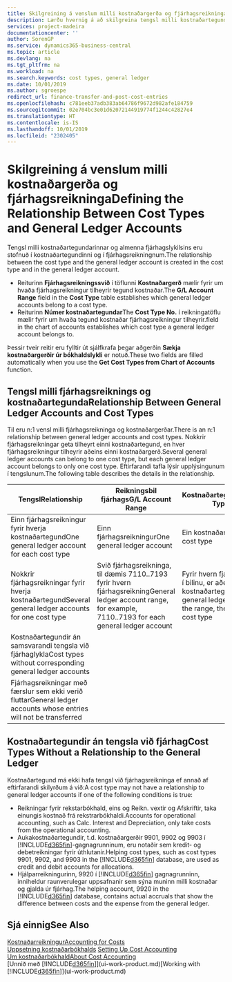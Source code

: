 ```yaml
---
title: Skilgreining á venslum milli kostnaðargerða og fjárhagsreikninga | Microsoft Docs
description: Lærðu hvernig á að skilgreina tengsl milli kostnaðartegundarinnar og fjárhagsreikningsins.
services: project-madeira
documentationcenter: ''
author: SorenGP
ms.service: dynamics365-business-central
ms.topic: article
ms.devlang: na
ms.tgt_pltfrm: na
ms.workload: na
ms.search.keywords: cost types, general ledger
ms.date: 10/01/2019
ms.author: sgroespe
redirect_url: finance-transfer-and-post-cost-entries
ms.openlocfilehash: c781eeb37adb383ab64786f9672d982afe184759
ms.sourcegitcommit: 02e704bc3e01d62072144919774f1244c42827e4
ms.translationtype: HT
ms.contentlocale: is-IS
ms.lasthandoff: 10/01/2019
ms.locfileid: "2302405"
---
```

# <a name="defining-the-relationship-between-cost-types-and-general-ledger-accounts"></a><span data-ttu-id="c412f-103">Skilgreining á venslum milli kostnaðargerða og fjárhagsreikninga</span><span class="sxs-lookup"><span data-stu-id="c412f-103">Defining the Relationship Between Cost Types and General Ledger Accounts</span></span>
<span data-ttu-id="c412f-104">Tengsl milli kostnaðartegundarinnar og almenna fjárhagslykilsins eru stofnuð í kostnaðartegundinni og í fjárhagsreikningnum.</span><span class="sxs-lookup"><span data-stu-id="c412f-104">The relationship between the cost type and the general ledger account is created in the cost type and in the general ledger account.</span></span>  

* <span data-ttu-id="c412f-105">Reiturinn **Fjárhagsreikningssvið** í töflunni **Kostnaðargerð** mælir fyrir um hvaða fjárhagsreikningur tilheyrir tegund kostnaðar.</span><span class="sxs-lookup"><span data-stu-id="c412f-105">The **G/L Account Range** field in the **Cost Type** table establishes which general ledger accounts belong to a cost type.</span></span>  
* <span data-ttu-id="c412f-106">Reiturinn **Númer kostnaðartegundar**</span><span class="sxs-lookup"><span data-stu-id="c412f-106">The **Cost Type No.**</span></span> <span data-ttu-id="c412f-107">í reikningatöflu mælir fyrir um hvaða tegund kostnaðar fjárhagsreikningur tilheyrir.</span><span class="sxs-lookup"><span data-stu-id="c412f-107">field in the chart of accounts establishes which cost type a general ledger account belongs to.</span></span>  

<span data-ttu-id="c412f-108">Þessir tveir reitir eru fylltir út sjálfkrafa þegar aðgerðin **Sækja kostnaðargerðir úr bókhaldslykli** er notuð.</span><span class="sxs-lookup"><span data-stu-id="c412f-108">These two fields are filled automatically when you use the **Get Cost Types from Chart of Accounts** function.</span></span>  

## <a name="relationship-between-general-ledger-accounts-and-cost-types"></a><span data-ttu-id="c412f-109">Tengsl milli fjárhagsreiknings og kostnaðartegunda</span><span class="sxs-lookup"><span data-stu-id="c412f-109">Relationship Between General Ledger Accounts and Cost Types</span></span>  
<span data-ttu-id="c412f-110">Til eru n:1 vensl milli fjárhagsreikninga og kostnaðargerðar.</span><span class="sxs-lookup"><span data-stu-id="c412f-110">There is an n:1 relationship between general ledger accounts and cost types.</span></span> <span data-ttu-id="c412f-111">Nokkrir fjárhagsreikningar geta tilheyrt einni kostnaðartegund, en hver fjárhagsreikningur tilheyrir aðeins einni kostnaðargerð.</span><span class="sxs-lookup"><span data-stu-id="c412f-111">Several general ledger accounts can belong to one cost type, but each general ledger account belongs to only one cost type.</span></span> <span data-ttu-id="c412f-112">Eftirfarandi tafla lýsir upplýsingunum í tengslunum.</span><span class="sxs-lookup"><span data-stu-id="c412f-112">The following table describes the details in the relationship.</span></span>  

|<span data-ttu-id="c412f-113">Tengsl</span><span class="sxs-lookup"><span data-stu-id="c412f-113">Relationship</span></span>|<span data-ttu-id="c412f-114">**Reikningsbil fjárhags**</span><span class="sxs-lookup"><span data-stu-id="c412f-114">**G/L Account Range**</span></span>|<span data-ttu-id="c412f-115">**Kostnaðartegundarnr.**</span><span class="sxs-lookup"><span data-stu-id="c412f-115">**Cost Type No.**</span></span>|  
|------------------|------------------------------------------------|-------------------------------------------|  
|<span data-ttu-id="c412f-116">Einn fjárhagsreikningur fyrir hverja kostnaðartegund</span><span class="sxs-lookup"><span data-stu-id="c412f-116">One general ledger account for each cost type</span></span>|<span data-ttu-id="c412f-117">Einn fjárhagsreikningur</span><span class="sxs-lookup"><span data-stu-id="c412f-117">One general ledger account</span></span>|<span data-ttu-id="c412f-118">Ein kostnaðartegund</span><span class="sxs-lookup"><span data-stu-id="c412f-118">One cost type</span></span>|  
|<span data-ttu-id="c412f-119">Nokkrir fjárhagsreikningar fyrir hverja kostnaðartegund</span><span class="sxs-lookup"><span data-stu-id="c412f-119">Several general ledger accounts for one cost type</span></span>|<span data-ttu-id="c412f-120">Svið fjárhagsreikninga, til dæmis 7110..7193 fyrir hvern fjárhagsreikning</span><span class="sxs-lookup"><span data-stu-id="c412f-120">General ledger account range, for example, 7110..7193 for each general ledger account</span></span>|<span data-ttu-id="c412f-121">Fyrir hvern fjárhagsreikning í bilinu, er aðeins ein kostnaðartegund</span><span class="sxs-lookup"><span data-stu-id="c412f-121">For each general ledger account in the range, there is only one cost type</span></span>|  
|<span data-ttu-id="c412f-122">Kostnaðartegundir án samsvarandi tengsla við fjárhaglykla</span><span class="sxs-lookup"><span data-stu-id="c412f-122">Cost types without corresponding general ledger accounts</span></span>|<Empty>||  
|<span data-ttu-id="c412f-123">Fjárhagsreikningar með færslur sem ekki verið fluttar</span><span class="sxs-lookup"><span data-stu-id="c412f-123">General ledger accounts whose entries will not be transferred</span></span>||<Empty>|  

## <a name="cost-types-without-a-relationship-to-the-general-ledger"></a><span data-ttu-id="c412f-124">Kostnaðartegundir án tengsla við fjárhag</span><span class="sxs-lookup"><span data-stu-id="c412f-124">Cost Types Without a Relationship to the General Ledger</span></span>  
<span data-ttu-id="c412f-125">Kostnaðartegund má ekki hafa tengsl við fjárhagsreikninga ef annað af eftirfarandi skilyrðum á við:</span><span class="sxs-lookup"><span data-stu-id="c412f-125">A cost type may not have a relationship to general ledger accounts if one of the following conditions is true:</span></span>  

* <span data-ttu-id="c412f-126">Reikningar fyrir rekstarbókhald, eins og Reikn. vextir og Afskriftir, taka einungis kostnað frá rekstrarbókhaldi.</span><span class="sxs-lookup"><span data-stu-id="c412f-126">Accounts for operational accounting, such as Calc. Interest and Depreciation, only take costs from the operational accounting.</span></span>  
* <span data-ttu-id="c412f-127">Aukakostnaðartegundir, t.d. kostnaðargerðir 9901, 9902 og 9903 í [!INCLUDE[d365fin](includes/d365fin_md.md)]-gagnagrunninum, eru notaðir sem kredit- og debetreikningar fyrir úthlutanir.</span><span class="sxs-lookup"><span data-stu-id="c412f-127">Helping cost types, such as cost types 9901, 9902, and 9903 in the [!INCLUDE[d365fin](includes/d365fin_md.md)] database, are used as credit and debit accounts for allocations.</span></span>  
* <span data-ttu-id="c412f-128">Hjálparreikningurinn, 9920 í [!INCLUDE[d365fin](includes/d365fin_md.md)] gagnagrunninn, inniheldur raunverulegar uppsafnanir sem sýna muninn milli kostnaðar og gjalda úr fjárhag.</span><span class="sxs-lookup"><span data-stu-id="c412f-128">The helping account, 9920 in the [!INCLUDE[d365fin](includes/d365fin_md.md)] database, contains actual accruals that show the difference between costs and the expense from the general ledger.</span></span>  

## <a name="see-also"></a><span data-ttu-id="c412f-129">Sjá einnig</span><span class="sxs-lookup"><span data-stu-id="c412f-129">See Also</span></span>  
[<span data-ttu-id="c412f-130">Kostnaðarreikningur</span><span class="sxs-lookup"><span data-stu-id="c412f-130">Accounting for Costs</span></span>](finance-manage-cost-accounting.md)  
<span data-ttu-id="c412f-131">[Uppsetning kostnaðarbókhalds](finance-set-up-cost-accounting.md) </span><span class="sxs-lookup"><span data-stu-id="c412f-131">[Setting Up Cost Accounting](finance-set-up-cost-accounting.md) </span></span>  
[<span data-ttu-id="c412f-132">Um kostnaðarbókhald</span><span class="sxs-lookup"><span data-stu-id="c412f-132">About Cost Accounting</span></span>](finance-about-cost-accounting.md)  
<span data-ttu-id="c412f-133">[Unnið með [!INCLUDE[d365fin](includes/d365fin_md.md)]](ui-work-product.md)</span><span class="sxs-lookup"><span data-stu-id="c412f-133">[Working with [!INCLUDE[d365fin](includes/d365fin_md.md)]](ui-work-product.md)</span></span>
